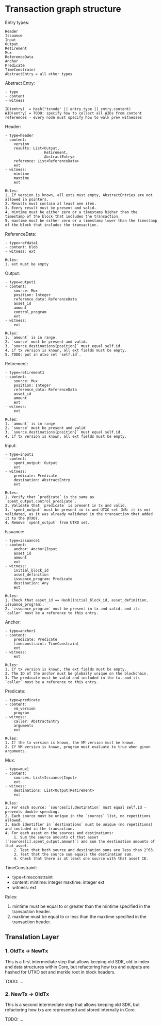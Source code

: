 # Transaction graph structure

Entry types:

    Header
    Issuance
    Input
    Output
    Retirement
    Mux
    ReferenceData
    Anchor
    Predicate
    TimeConstraint
    AbstractEntry = all other types

Abstract Entry:

    - type
    - content
    - witness

    ID(entry)  = Hash("txnode" || entry.type || entry.content)
    WID(entry) = TODO: specify how to collect all WIDs from content references - every node must specify how to walk prev witnesses

Header:

    - type=header
    - content:
        version
        results: List<Output,
                      Retirement,
                      AbstractEntry>
        reference: List<ReferenceData>
        ext
    - witness:
        mintime
        maxtime
        ext

    Rules:
    1. If version is known, all exts must empty, AbstractEntries are not allowed in pointers.
    2. Results must contain at least one item.
    3. Every result must be present and valid.
    4. mintime must be either zero or a timestamp higher than the timestamp of the block that includes the transaction.
    5. maxtime must be either zero or a timestamp lower than the timestamp of the block that includes the transaction.

ReferenceData:

    - type=refdata1
    - content: blob
    - witness: ext

    Rules:
    1. ext must be empty

Output:

    - type=output1
    - content:
        source: Mux
        position: Integer
        reference_data: ReferenceData
        asset_id
        amount
        control_program
        ext
    - witness:
        ext

    Rules:
    1. `amount` is in range.
    2. `source` must be present and valid.
    3. `source.destinations[position]` must equal self.id.
    4. if tx version is known, all ext fields must be empty.
    5. TODO: put in utxo set `self.id`.

Retirement:

    - type=retirement1
    - content:
        source: Mux
        position: Integer
        reference_data: ReferenceData
        asset_id
        amount
        ext
    - witness:
        ext

    Rules:
    1. `amount` is in range
    2. `source` must be present and valid
    3. `source.destinations[position]` must equal self.id.
    4. if tx version is known, all ext fields must be empty.

Input:

    - type=input1
    - content:
        spent_output: Output
        ext
    - witness:
        predicate: Predicate
        destination: AbstractEntry
        ext

    Rules:
    1. Verify that `predicate` is the same as `spent_output.control_predicate`.
    2. Validate that `predicate` is present in tx and valid.
    3. `spent_output` must be present in tx and UTXO set (NB: it is not validated, as it was already validated in the transaction that added it to the UTXO).
    4. Remove `spent_output` from UTXO set.

Issuance:

    - type=issuance1
    - content:
        anchor: Anchor|Input
        asset_id
        amount
        ext
    - witness:
        initial_block_id
        asset_definition
        issuance_program: Predicate
        destination: Any
        ext

    Rules:
    1. Check that asset_id == Hash(initial_block_id, asset_definition, issuance_program).
    2. `issuance_program` must be present in tx and valid, and its `caller` must be a reference to this entry.

Anchor:

    - type=anchor1
    - content:
        predicate: Predicate
        timeconstraint: TimeConstraint
        ext
    - witness:
        ext

    Rules:
    1. If tx version is known, the ext fields must be empty.
    2. The ID of the anchor must be globally unique on the blockchain.
    3. The predicate must be valid and included in the tx, and its `caller` must be a reference to this entry.

Predicate:

    - type=predicate
    - content:
        vm_version
        program
    - witness:
        caller: AbstractEntry
        arguments
        ext

    Rules:
    1. If the tx version is known, the VM version must be known.
    2. If VM version is known, program must evaluate to true when given arguments.

Mux:

    - type=mux1
    - content:
        sources: List<Issuance|Input>
        ext
    - witness:
        destinations: List<Output|Retirement>
        ext

    Rules:
    1. For each source: `sources[i].destination` must equal self.id - prevents double-spending.
    2. Each source must be unique in the `sources` list, no repetitions allowed.
    3. Each identifier in `destinations` must be unique (no repetitions) and included in the transaction.
    4. For each asset on the sources and destinations:
        1. Sum the source amounts of that asset (`sources[i].spent_output.amount`) and sum the destination amounts of that asset.
        2. Test that both source and destination sums are less than 2^63.
        3. Test that the source sum equals the destination sum.
        4. Check that there is at least one source with that asset ID.


TimeConstraint:

  - type=timeconstraint
  - content:
      mintime: integer
      maxtime: integer
      ext
  - witness:
      ext

  Rules:
  1. mintime must be equal to or greater than the mintime specified in the transaction header.
  2. maxtime must be equal to or less than the maxtime specified in the transaction header.

## Translation Layer

### 1. OldTx -> NewTx

This is a first intermediate step that allows keeping old SDK, old tx index and data structures within Core, but refactoring how txs and outputs are hashed for UTXO set and merkle root in block headers.

TODO: ...

### 2. NewTx -> OldTx

This is a second intermediate step that allows keeping old SDK, but refactoring how txs are represented and stored internally in Core.

TODO: ...
